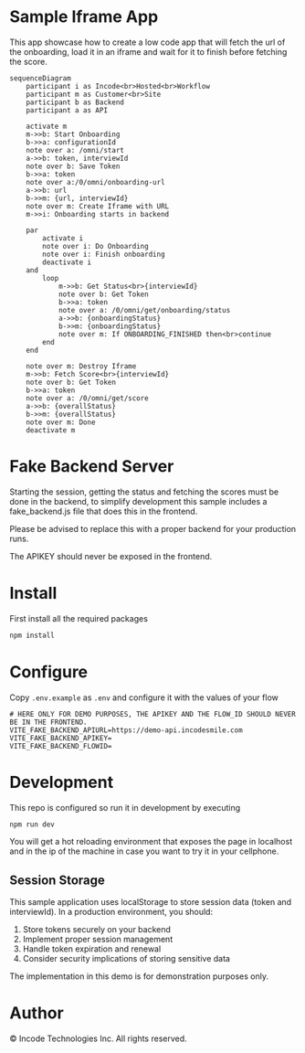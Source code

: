 # Sample Iframe App
This app showcase how to create a low code app that will fetch the
url of the onboarding, load it in an iframe and wait for it to finish
before fetching the score.

```mermaid
sequenceDiagram
    participant i as Incode<br>Hosted<br>Workflow
    participant m as Customer<br>Site
    participant b as Backend
    participant a as API

    activate m
    m->>b: Start Onboarding
    b->>a: configurationId
    note over a: /omni/start
    a->>b: token, interviewId
    note over b: Save Token
    b->>a: token
    note over a:/0/omni/onboarding-url
    a->>b: url
    b->>m: {url, interviewId}
    note over m: Create Iframe with URL
    m->>i: Onboarding starts in backend
    
    par
        activate i
        note over i: Do Onboarding
        note over i: Finish onboarding
        deactivate i
    and
        loop
            m->>b: Get Status<br>{interviewId}
            note over b: Get Token
            b->>a: token
            note over a: /0/omni/get/onboarding/status
            a->>b: {onboardingStatus}
            b->>m: {onboardingStatus}
            note over m: If ONBOARDING_FINISHED then<br>continue
        end
    end
    
    note over m: Destroy Iframe
    m->>b: Fetch Score<br>{interviewId}
    note over b: Get Token
    b->>a: token
    note over a: /0/omni/get/score
    a->>b: {overallStatus}
    b->>m: {overallStatus}
    note over m: Done
    deactivate m
```

# Fake Backend Server
Starting the session, getting the status and fetching the scores must be
done in the backend, to simplify development this sample includes a
fake_backend.js file that does this in the frontend.

Please be advised to replace this with a proper backend for your
production runs.

The APIKEY should never be exposed in the frontend.

# Install
First install all the required packages
```bash
npm install
```

# Configure
Copy `.env.example` as `.env` and configure it with the values of your flow

```
# HERE ONLY FOR DEMO PURPOSES, THE APIKEY AND THE FLOW_ID SHOULD NEVER BE IN THE FRONTEND.
VITE_FAKE_BACKEND_APIURL=https://demo-api.incodesmile.com
VITE_FAKE_BACKEND_APIKEY=
VITE_FAKE_BACKEND_FLOWID=
```

# Development
This repo is configured so run it in development by executing
```bash
npm run dev
```

You will get a hot reloading environment that exposes the page in
localhost and in the ip of the machine in case you want to try it
in your cellphone.

## Session Storage

This sample application uses localStorage to store session data (token and interviewId). In a production environment, you should:

1. Store tokens securely on your backend
2. Implement proper session management
3. Handle token expiration and renewal
4. Consider security implications of storing sensitive data

The implementation in this demo is for demonstration purposes only.

# Author

© Incode Technologies Inc. All rights reserved.